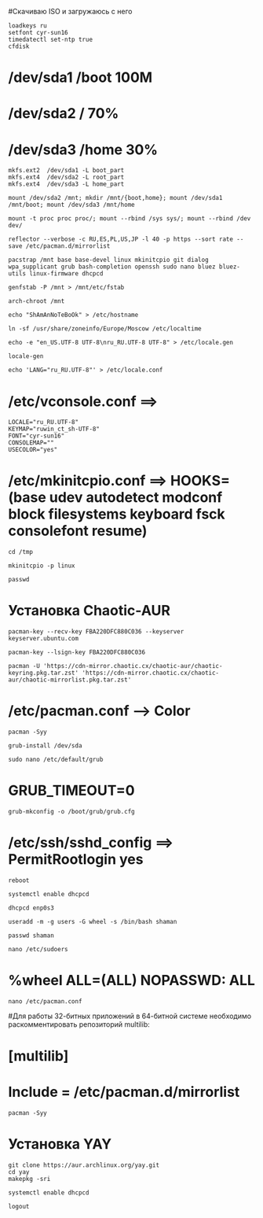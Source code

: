 #Скачиваю ISO и загружаюсь с него

	loadkeys ru
	setfont cyr-sun16
	timedatectl set-ntp true
	cfdisk

#	/dev/sda1	/boot	100M
# 	/dev/sda2	/	70%
# 	/dev/sda3	/home	30%

	mkfs.ext2  /dev/sda1 -L boot_part
	mkfs.ext4  /dev/sda2 -L root_part
	mkfs.ext4  /dev/sda3 -L home_part

	mount /dev/sda2 /mnt; mkdir /mnt/{boot,home}; mount /dev/sda1 /mnt/boot; mount /dev/sda3 /mnt/home

	mount -t proc proc proc/; mount --rbind /sys sys/; mount --rbind /dev dev/

	reflector --verbose -c RU,ES,PL,US,JP -l 40 -p https --sort rate --save /etc/pacman.d/mirrorlist

	pacstrap /mnt base base-devel linux mkinitcpio git dialog wpa_supplicant grub bash-completion openssh sudo nano bluez bluez-utils linux-firmware dhcpcd

	genfstab -P /mnt > /mnt/etc/fstab

	arch-chroot /mnt

	echo "ShAmAnNoTeBoOk" > /etc/hostname

	ln -sf /usr/share/zoneinfo/Europe/Moscow /etc/localtime

	echo -e "en_US.UTF-8 UTF-8\nru_RU.UTF-8 UTF-8" > /etc/locale.gen

	locale-gen

	echo 'LANG="ru_RU.UTF-8"' > /etc/locale.conf

# /etc/vconsole.conf ==>
	LOCALE="ru_RU.UTF-8"
	KEYMAP="ruwin_ct_sh-UTF-8"
	FONT="cyr-sun16"
	CONSOLEMAP=""
	USECOLOR="yes"


# /etc/mkinitcpio.conf ==> HOOKS=(base udev autodetect modconf block filesystems keyboard fsck consolefont resume)

	cd /tmp

	mkinitcpio -p linux

	passwd

# Установка Chaotic-AUR

	pacman-key --recv-key FBA220DFC880C036 --keyserver keyserver.ubuntu.com

	pacman-key --lsign-key FBA220DFC880C036

	pacman -U 'https://cdn-mirror.chaotic.cx/chaotic-aur/chaotic-keyring.pkg.tar.zst' 'https://cdn-mirror.chaotic.cx/chaotic-aur/chaotic-mirrorlist.pkg.tar.zst'

# /etc/pacman.conf --> Color

	pacman -Syy

	grub-install /dev/sda

	sudo nano /etc/default/grub

# GRUB_TIMEOUT=0

	grub-mkconfig -o /boot/grub/grub.cfg

# /etc/ssh/sshd_config ==> PermitRootlogin yes

	reboot

	systemctl enable dhcpcd

	dhcpcd enp0s3

	useradd -m -g users -G wheel -s /bin/bash shaman

	passwd shaman

	nano /etc/sudoers

# %wheel ALL=(ALL) NOPASSWD: ALL

	nano /etc/pacman.conf

#Для работы 32-битных приложений в 64-битной системе необходимо раскомментировать репозиторий multilib:
# [multilib]
# Include = /etc/pacman.d/mirrorlist

	pacman -Syy

# Установка YAY

	git clone https://aur.archlinux.org/yay.git
	cd yay
	makepkg -sri

	systemctl enable dhcpcd

	logout

